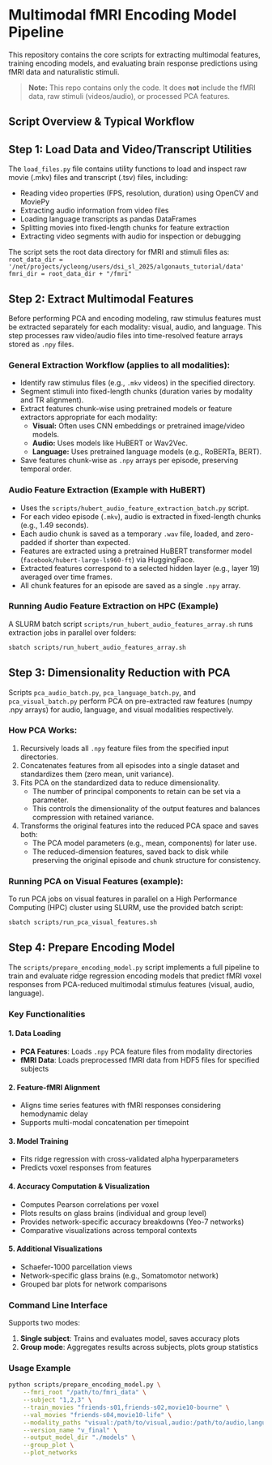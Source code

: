 # Multimodal fMRI Encoding Model Pipeline

This repository contains the core scripts for extracting multimodal features, training encoding models, and evaluating brain response predictions using fMRI data and naturalistic stimuli.

> **Note:** This repo contains only the code. It does **not** include the fMRI data, raw stimuli (videos/audio), or processed PCA features.

## Script Overview & Typical Workflow

## Step 1: Load Data and Video/Transcript Utilities

The `load_files.py` file contains utility functions to load and inspect raw movie (.mkv) files and transcript (.tsv) files, including:

- Reading video properties (FPS, resolution, duration) using OpenCV and MoviePy
- Extracting audio information from video files
- Loading language transcripts as pandas DataFrames
- Splitting movies into fixed-length chunks for feature extraction
- Extracting video segments with audio for inspection or debugging

The script sets the root data directory for fMRI and stimuli files as:
`root_data_dir = '/net/projects/ycleong/users/dsi_sl_2025/algonauts_tutorial/data'`
`fmri_dir = root_data_dir + "/fmri"`

## Step 2: Extract Multimodal Features

Before performing PCA and encoding modeling, raw stimulus features must be extracted separately for each modality: visual, audio, and language. This step processes raw video/audio files into time-resolved feature arrays stored as `.npy` files.

### General Extraction Workflow (applies to all modalities):
- Identify raw stimulus files (e.g., `.mkv` videos) in the specified directory.
- Segment stimuli into fixed-length chunks (duration varies by modality and TR alignment).
- Extract features chunk-wise using pretrained models or feature extractors appropriate for each modality:
  - **Visual:** Often uses CNN embeddings or pretrained image/video models.
  - **Audio:** Uses models like HuBERT or Wav2Vec.
  - **Language:** Uses pretrained language models (e.g., RoBERTa, BERT).
- Save features chunk-wise as `.npy` arrays per episode, preserving temporal order.

### Audio Feature Extraction (Example with HuBERT)
- Uses the `scripts/hubert_audio_feature_extraction_batch.py` script.
- For each video episode (`.mkv`), audio is extracted in fixed-length chunks (e.g., 1.49 seconds).
- Each audio chunk is saved as a temporary `.wav` file, loaded, and zero-padded if shorter than expected.
- Features are extracted using a pretrained HuBERT transformer model (`facebook/hubert-large-ls960-ft`) via HuggingFace.
- Extracted features correspond to a selected hidden layer (e.g., layer 19) averaged over time frames.
- All chunk features for an episode are saved as a single `.npy` array.

### Running Audio Feature Extraction on HPC (Example)
A SLURM batch script `scripts/run_hubert_audio_features_array.sh` runs extraction jobs in parallel over folders:

```bash
sbatch scripts/run_hubert_audio_features_array.sh
```

## Step 3: Dimensionality Reduction with PCA

Scripts `pca_audio_batch.py`, `pca_language_batch.py`, and `pca_visual_batch.py` perform PCA on pre-extracted raw features (numpy .npy arrays) for audio, language, and visual modalities respectively.

### How PCA Works:

1. Recursively loads all `.npy` feature files from the specified input directories.
2. Concatenates features from all episodes into a single dataset and standardizes them (zero mean, unit variance).
3. Fits PCA on the standardized data to reduce dimensionality.  
   - The number of principal components to retain can be set via a parameter.  
   - This controls the dimensionality of the output features and balances compression with retained variance.
4. Transforms the original features into the reduced PCA space and saves both:  
   - The PCA model parameters (e.g., mean, components) for later use.  
   - The reduced-dimension features, saved back to disk while preserving the original episode and chunk structure for consistency.

### Running PCA on Visual Features (example):

To run PCA jobs on visual features in parallel on a High Performance Computing (HPC) cluster using SLURM, use the provided batch script:

```bash
sbatch scripts/run_pca_visual_features.sh
```

## Step 4: Prepare Encoding Model

The `scripts/prepare_encoding_model.py` script implements a full pipeline to train and evaluate ridge regression encoding models that predict fMRI voxel responses from PCA-reduced multimodal stimulus features (visual, audio, language).

### Key Functionalities

#### 1. Data Loading
- **PCA Features**: Loads `.npy` PCA feature files from modality directories
- **fMRI Data**: Loads preprocessed fMRI data from HDF5 files for specified subjects

#### 2. Feature-fMRI Alignment
- Aligns time series features with fMRI responses considering hemodynamic delay
- Supports multi-modal concatenation per timepoint

#### 3. Model Training
- Fits ridge regression with cross-validated alpha hyperparameters
- Predicts voxel responses from features

#### 4. Accuracy Computation & Visualization
- Computes Pearson correlations per voxel
- Plots results on glass brains (individual and group level)
- Provides network-specific accuracy breakdowns (Yeo-7 networks)
- Comparative visualizations across temporal contexts

#### 5. Additional Visualizations
- Schaefer-1000 parcellation views
- Network-specific glass brains (e.g., Somatomotor network)
- Grouped bar plots for network comparisons

### Command Line Interface

Supports two modes:
1. **Single subject**: Trains and evaluates model, saves accuracy plots
2. **Group mode**: Aggregates results across subjects, plots group statistics

### Usage Example

```bash
python scripts/prepare_encoding_model.py \
    --fmri_root "/path/to/fmri_data" \
    --subject "1,2,3" \
    --train_movies "friends-s01,friends-s02,movie10-bourne" \
    --val_movies "friends-s04,movie10-life" \
    --modality_paths "visual:/path/to/visual,audio:/path/to/audio,language:/path/to/language" \
    --version_name "v_final" \
    --output_model_dir "./models" \
    --group_plot \
    --plot_networks
```
